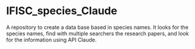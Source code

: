 # IFISC_species_Claude
A repository to create a data base based in species names. It looks for the species names, find with multiple searchers the research papers, and look for the information using API Claude.
